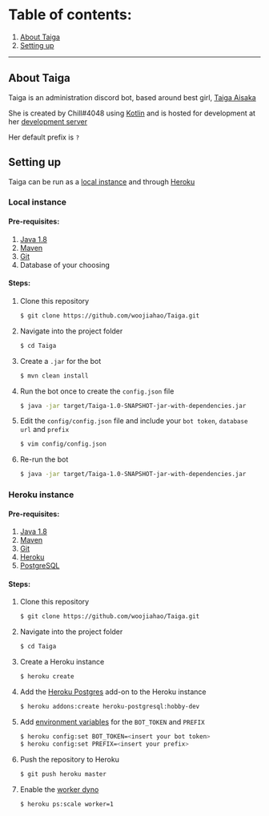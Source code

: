 # Table of contents:
1. [About Taiga](https://github.com/woojiahao/Taiga#about-taiga)
2. [Setting up](https://github.com/woojiahao/Taiga#setting-up)

***

## About Taiga
Taiga is an administration discord bot, based around best girl, [Taiga Aisaka](http://tora-dora.wikia.com/wiki/Taiga_Aisaka)

She is created by Chill#4048 using [Kotlin](https://kotlinlang.org/) and is hosted for development at her [development server](https://discord.gg/xtDNfyw)

Her default prefix is `?`

## Setting up
Taiga can be run as a [local instance](https://github.com/woojiahao/Taiga#local-instance) and through [Heroku](https://github.com/woojiahao/Taiga#heroku-instance)
### Local instance
#### Pre-requisites:
1. [Java 1.8](http://www.oracle.com/technetwork/java/javase/downloads/jdk8-downloads-2133151.html)
2. [Maven](https://maven.apache.org/) 
3. [Git](https://git-scm.com/downloads)
4. Database of your choosing

#### Steps:
1. Clone this repository

	```bash
	$ git clone https://github.com/woojiahao/Taiga.git
	```
2. Navigate into the project folder

	```bash
	$ cd Taiga
	```
3. Create a `.jar` for the bot

	```bash
	$ mvn clean install
	```
4. Run the bot once to create the `config.json` file

	```bash
	$ java -jar target/Taiga-1.0-SNAPSHOT-jar-with-dependencies.jar
	```
5. Edit the `config/config.json` file and include your `bot token`, `database url` and `prefix`

	```bash
	$ vim config/config.json
	```
6. Re-run the bot

	```bash
	$ java -jar target/Taiga-1.0-SNAPSHOT-jar-with-dependencies.jar
	```

### Heroku instance
#### Pre-requisites:
1. [Java 1.8](http://www.oracle.com/technetwork/java/javase/downloads/jdk8-downloads-2133151.html)
2. [Maven](https://maven.apache.org/) 
3. [Git](https://git-scm.com/downloads)
4. [Heroku](https://devcenter.heroku.com/articles/heroku-cli)
5. [PostgreSQL](https://www.postgresql.org/docs/9.3/static/tutorial-install.html)

#### Steps:
1. Clone this repository

	```bash
	$ git clone https://github.com/woojiahao/Taiga.git
	```
2. Navigate into the project folder

	```bash
	$ cd Taiga
	```
3. Create a Heroku instance

	```bash
	$ heroku create
	```
4. Add the [Heroku Postgres](https://devcenter.heroku.com/articles/heroku-postgresql) add-on to the Heroku instance

	```bash
	$ heroku addons:create heroku-postgresql:hobby-dev
	```
5. Add [environment variables](https://devcenter.heroku.com/articles/config-vars) for the `BOT_TOKEN` and `PREFIX`

	```bash
	$ heroku config:set BOT_TOKEN=<insert your bot token>
	$ heroku config:set PREFIX=<insert your prefix>
	```
6. Push the repository to Heroku

	```bash
	$ git push heroku master
	```
7. Enable the [worker dyno](https://www.heroku.com/dynos)

	```bash
	$ heroku ps:scale worker=1
	```